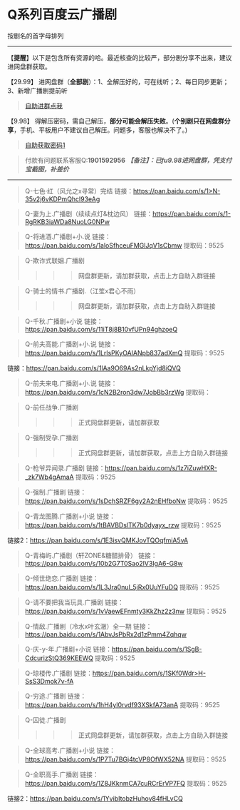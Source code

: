 <h1>Q系列百度云广播剧</h1>
按剧名的首字母排列

-----

【**提醒**】以下是包含所有资源的哈。最近核查的比较严，部分剧分享不出来，建议进网盘群获取。


【29.99】 进网盘群（**全部剧**）：1、全解压好的，可在线听；2、每日同步更新；3、新增广播剧提前听
>[自助进群点我](http://pay.tupianmima.com/ma.html)

【9.98】 得解压密码，需自己解压，**部分可能会解压失败**。(**个别剧只在网盘群分享**，手机、平板用户不建议自己解压。问题多，客服也解决不了。)

>[自助获取密码1](http://pay.tupianmima.com/ma2.html)

>付款有问题联系客服Q:**1901592956**
***【备注】：已fu9.98进网盘群，凭支付宝截图，补差价***

------

>Q-七色·红（风允之x寻常）完结
链接：https://pan.baidu.com/s/1>N-35v2j6vKDPmQhcl93eAg

>Q-妻为上.广播剧（续续点灯&枕边风）
链接：https://pan.baidu.com/s/1-RgRKB3iaWDa8NuoLG0NPw

>Q-将进酒.广播剧+小.说
链接：https://pan.baidu.com/s/1aloSfhceuFMGlJqV1sCbmw
提取码：9525 

>Q-欺诈式联姻.广播剧
>>>>网盘群更新，请加群获取，点击上方自助入群链接

>Q-骑士的情书.广播剧.（江笙x君心不雨）
>>>>网盘群更新，请加群获取，点击上方自助入群链接

>Q-千秋.广播剧+小说
链接：https://pan.baidu.com/s/11iT8j8B10vfUPn94ghzoeQ
 
>Q-前夫高能.广播剧+小.说
链接：https://pan.baidu.com/s/1LrlsPKyOAIANpb837adXmQ
提取码：9525 
 
链接：https://pan.baidu.com/s/1lAa9O69As2nLkpYjd8iQVQ
 
>Q-前夫来电.广播剧+小.说
链接：https://pan.baidu.com/s/1cN2B2ron3dw7JobBb3rzWg
提取码： 
 
>Q-前任战争.广播剧
>>>>正式网盘群更新，请加群获取

>Q-强制受孕.广播剧
>>>>正式网盘群更新，请加群获取，点击上方自助入群链接

>Q-枪爷异闻录.广播剧
链接：https://pan.baidu.com/s/1z7iZuwHXR-_zk7Wb4gAmaA
提取码：9525 
 
>Q-强制.广播剧
链接：https://pan.baidu.com/s/1sDchSRZF6gy2A2nEHfboNw
提取码：9525 
 
 
>Q-青龙图腾.广播剧+小说
链接：https://pan.baidu.com/s/1tBAVBDslTK7b0dyayx_rzw
提取码：9525 
 
链接2：https://pan.baidu.com/s/1E3isvQMKJovTQOqfmiA5vA

>Q-青梅屿.广播剧（轩ZONE&糖醋排骨）
链接：https://pan.baidu.com/s/10b2G7T0Sao2lV3IgA6-G8w

>Q-倾世绝恋.广播剧
链接：https://pan.baidu.com/s/1L3Jra0nuI_5jRx0UuYFuDQ
提取码：9525
 
>Q-请不要把我当玩具.广播剧
链接：https://pan.baidu.com/s/1vVaewEFnmty3KkZhz2z3nw
提取码：9525
 
>Q-情敌.广播剧（冷水x叶玄澈）全一期
链接：https://pan.baidu.com/s/1AbvJsPbRx2d1zPmm4Zqhqw
 
>Q-庆-y-年.广播剧+小说
链接：https://pan.baidu.com/s/1SgB-CdcurizStQ369KEEWQ
提取码：9525
 
>Q-琼楼传.广播剧
链接：https://pan.baidu.com/s/1SKf0Wdr>H-SsS3Dmok7v-fA
 
>Q-穷途.广播剧
链接：https://pan.baidu.com/s/1hH4yl0rvdf93XSkfA73anA
提取码：9525 

>Q-囚徒.广播剧
>>>>正式网盘群更新，请加群获取，点击上方自助入群链接

>Q-全球高考.广播剧+小说
链接：https://pan.baidu.com/s/1P7Tu7BGj4tcVP8OfWX52NA
提取码：9525 
 
>Q-全职高手.广播剧
链接：https://pan.baidu.com/s/1Z8JKknmCA7cuRCrErVP7FQ
提取码：9525 
 
链接2：https://pan.baidu.com/s/1YvibItobzHuhov84fHLvCQ
 



